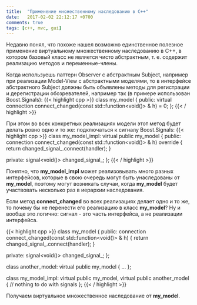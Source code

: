 ```yaml
---
title:  "Применение множественному наследованию в C++"
date:   2017-02-02 22:12:17 +0700
comments: true
tags: [c++, mvc, gui]
---
```

Недавно понял, что похоже нашел возможно единственное полезное применение
виртуальному множественному наследованию в C++, в котором базовый класс
не является чисто абстрактным, т. е. содержит реализацию методов и
переменные-члены.
<!--more-->

Когда используешь паттерн Observer с абстрактным Subject, например при
реализации Model-View с абстрактными моделями, то в интерфейсе абстрактного
Subject должны быть объявлены методы для регистрации и дерегистрации
обозревателей, например так (в примере использован Boost.Signals):
{{< highlight cpp >}}
class my_model {
public:
    virtual connection connect_changed(const std::function<void()> & h) = 0;
};
{{< / highlight >}}

При этом во всех конкретных реализациях модели этот метод будет делать
ровно одно и то же: подключаться к сигналу Boost.Signals:
{{< highlight cpp >}}
class my_model_impl: virtual public my_model {
public:
    connection connect_changed(const std::function<void()> & h) override {
        return changed_signal_.connect(handler);
    }

private:
    signal<void()> changed_signal_;
};
{{< / highlight >}}

Понятно, что **my_model_impl** может реализовывать много разных интерфейсов,
которые в свою очередь могут быть унаследованы от **my_model**, поэтому могут
возникать случаи, когда **my_model** будет участвовать несколько раз в иерархии
наследования.

Если метод **connect_changed** во всех реализациях делает одно и то же, то
почему бы не перенести его реализацию в класс **my_model**? Ну и вообще это логично:
сигнал - это часть интерфейса, а не реализации интерфейса.

{{< highlight cpp >}}
class my_model {
public:
    connection connect_changed(const std::function<void()> & h) {
        return changed_signal_.connect(handler);
    }

private:
    signal<void()> changed_signal_;
};

class another_model: virtual public my_model {
    ...
};

class my_model_impl: virtual public my_model,
                     virtual public another_model {
    // nothing to do with signals
};
{{< / highlight >}}

Получаем виртуальное множественное наследование от **my_model**.
